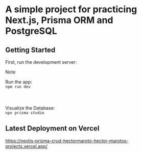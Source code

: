 
<h1>A simple project for practicing Next.js, Prisma ORM and PostgreSQL</h1>

## Getting Started

First, run the development server:

> [!NOTE]
> Run the app:
> <br>
> ```npm run dev```
> <br>
> <br>
> <br>
> <br>
> Visualize the Database:
> <br>
> ```npx prisma studio```


## Latest Deployment on Vercel
https://nextjs-prisma-crud-hectormaroto-hector-marotos-projects.vercel.app/
